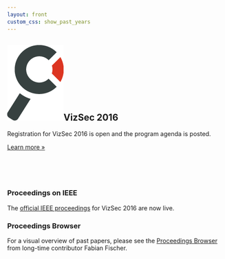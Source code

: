 ```yaml
---
layout: front
custom_css: show_past_years
---
```


<h2><img alt="Magnifying glass" src="/assets/img/branding_magnifier.png" class="header-magnifier"/>VizSec 2016</h2>

Registration for VizSec 2016 is open and the program agenda is posted.

<p><a class="btn btn-primary btn-lg pull-left" href="/vizsec2016" role="button">Learn more &raquo;</a></p> <br /><br /><br />

<!-- {% include call.html %} -->


### Proceedings on IEEE

The <a href="http://ieeexplore.ieee.org/xpl/mostRecentIssue.jsp?punumber=7701173">official IEEE proceedings</a> for VizSec 2016 are now live.

### Proceedings Browser

For a visual overview of past papers, please see the <a href="http://vizsec.dbvis.de">Proceedings Browser</a> from long-time contributor Fabian Fischer.
